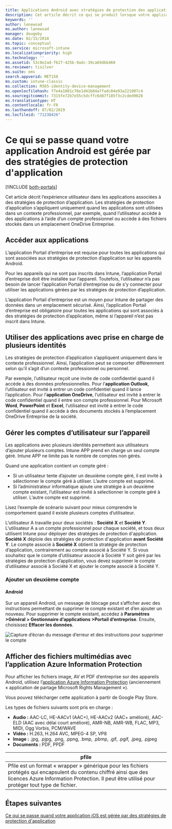 ```yaml
---
title: Applications Android avec stratégies de protection des applications
description: Cet article décrit ce qui se produit lorsque votre application est gérée par des stratégies de protection d’application.
keywords: ''
author: lenewsad
ms.author: lanewsad
manager: dougeby
ms.date: 02/15/2018
ms.topic: conceptual
ms.service: microsoft-intune
ms.localizationpriority: high
ms.technology: ''
ms.assetid: 53c8e2ad-f627-425b-9adc-39ca69dbb460
ms.reviewer: tisilver
ms.suite: ems
search.appverid: MET150
ms.custom: intune-classic
ms.collection: M365-identity-device-management
ms.openlocfilehash: f7e4a1081c76e1d41b84a7fadc84e93a221007c4
ms.sourcegitcommit: 7315fe72b7e55c5dcffc6d87f185f3c2cded9028
ms.translationtype: HT
ms.contentlocale: fr-FR
ms.lasthandoff: 07/02/2019
ms.locfileid: "71238426"
---
```

# <a name="what-to-expect-when-your-android-app-is-managed-by-app-protection-policies"></a>Ce qui se passe quand votre application Android est gérée par des stratégies de protection d'application

[!INCLUDE [both-portals](./includes/note-for-both-portals.md)]

Cet article décrit l’expérience utilisateur dans les applications associées à des stratégies de protection d’application. Les stratégies de protection d’application s’appliquent uniquement quand les applications sont utilisées dans un contexte professionnel, par exemple, quand l’utilisateur accède à des applications à l’aide d’un compte professionnel ou accède à des fichiers stockés dans un emplacement OneDrive Entreprise.

## <a name="access-apps"></a>Accéder aux applications

L’application Portail d’entreprise est requise pour toutes les applications qui sont associées aux stratégies de protection d’application sur les appareils Android.

Pour les appareils qui ne sont pas inscrits dans Intune, l’application Portail d’entreprise doit être installée sur l’appareil. Toutefois, l’utilisateur n’a pas besoin de lancer l’application Portail d’entreprise ou de s’y connecter pour utiliser les applications gérées par les stratégies de protection d’application.

L’application Portail d’entreprise est un moyen pour Intune de partager des données dans un emplacement sécurisé. Ainsi, l’application Portail d’entreprise est obligatoire pour toutes les applications qui sont associés à des stratégies de protection d’application, même si l’appareil n’est pas inscrit dans Intune.


## <a name="use-apps-with-multi-identity-support"></a>Utiliser des applications avec prise en charge de plusieurs identités

Les stratégies de protection d’application s’appliquent uniquement dans le contexte professionnel. Ainsi, l’application peut se comporter différemment selon qu’il s’agit d’un contexte professionnel ou personnel.

Par exemple, l’utilisateur reçoit une invite de code confidentiel quand il accède à des données professionnelles. Pour l’**application Outlook**, l’utilisateur est invité à entrer un code confidentiel quand il lance l’application. Pour l’**application OneDrive**, l’utilisateur est invité à entrer le code confidentiel quand il entre son compte professionnel. Pour Microsoft **Word**, **PowerPoint** et **Excel**, l’utilisateur est invité à entrer le code confidentiel quand il accède à des documents stockés à l’emplacement OneDrive Entreprise de la société.

## <a name="manage-user-accounts-on-the-device"></a>Gérer les comptes d’utilisateur sur l’appareil

Les applications avec plusieurs identités permettent aux utilisateurs d’ajouter plusieurs comptes.  Intune APP prend en charge un seul compte géré.  Intune APP ne limite pas le nombre de comptes non gérés.

Quand une application contient un compte géré :
* Si un utilisateur tente d’ajouter un deuxième compte géré, il est invité à sélectionner le compte géré à utiliser.  L’autre compte est supprimé.
* Si l’administrateur informatique ajoute une stratégie à un deuxième compte existant, l’utilisateur est invité à sélectionner le compte géré à utiliser.  L’autre compte est supprimé.

Lisez l’exemple de scénario suivant pour mieux comprendre le comportement quand il existe plusieurs comptes d’utilisateur.

L’utilisateur A travaille pour deux sociétés : **Société X** et **Société Y**. L’utilisateur A a un compte professionnel pour chaque société, et tous deux utilisent Intune pour déployer des stratégies de protection d'application. **Société X** déploie des stratégies de protection d'application **avant** **Société Y**. Le compte associé à **Société X** obtient la stratégie de protection d’application, contrairement au compte associé à Société Y. Si vous souhaitez que le compte d’utilisateur associé à Société Y soit géré par les stratégies de protection d’application, vous devez supprimer le compte d’utilisateur associé à Société X et ajouter le compte associé à Société Y.
### <a name="add-a-second-account"></a>Ajouter un deuxième compte
#### <a name="android"></a>Android
Sur un appareil Android, un message de blocage peut s’afficher avec des instructions permettant de supprimer le compte existant et d’en ajouter un nouveau.  Pour supprimer le compte existant, accédez à **Paramètres &gt;Général &gt; Gestionnaire d’applications &gt;Portail d’entreprise**. Ensuite, choisissez **Effacer les données**.

![Capture d’écran du message d’erreur et des instructions pour supprimer le compte](./media/Android_SwitchUser.png)

## <a name="view-media-files-with-the-azure-information-protection-app"></a>Afficher des fichiers multimédias avec l’application Azure Information Protection
Pour afficher les fichiers image, AV et PDF d’entreprise sur des appareils Android, utilisez l’[application Azure Information Protection](https://play.google.com/store/apps/details?id=com.microsoft.ipviewer) (anciennement « application de partage Microsoft Rights Management »).

Vous pouvez télécharger cette application à partir de Google Play Store.  

Les types de fichiers suivants sont pris en charge :

* **Audio :** AAC-LC, HE-AACv1 (AAC+), HE-AACv2 (AAC+ amélioré), AAC-ELD (AAC avec délai court amélioré), AMR-NB, AMR-WB, FLAC, MP3, MIDI, Ogg Vorbis, PCM/WAVE
* **Vidéo :** H.263, H.264 AVC, MPEG-4 SP, VP8
* **Image :** .jpg, .pjpg, .png, .ppng, .bmp, .pbmp, .gif, .pgif, .jpeg, .pjpeg
* **Documents :** PDF, PPDF


|**pfile**|
|----|
|Pfile est un format « wrapper » générique pour les fichiers protégés qui encapsulent du contenu chiffré ainsi que des licences Azure Information Protection. Il peut être utilisé pour protéger tout type de fichier.|

## <a name="next-steps"></a>Étapes suivantes
[Ce qui se passe quand votre application iOS est gérée par des stratégies de protection d'application](end-user-mam-apps-ios.md)
